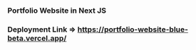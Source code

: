 ### Portfolio Website in Next JS

### Deployment Link => https://portfolio-website-blue-beta.vercel.app/
